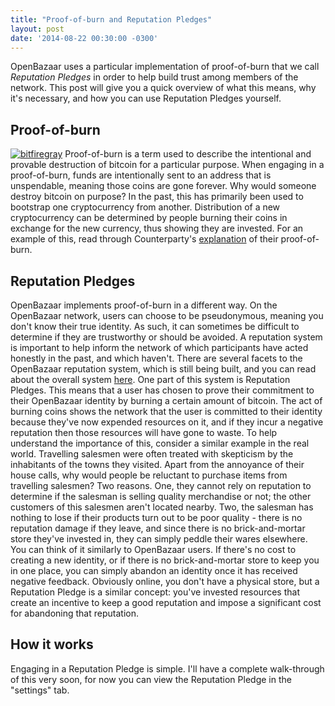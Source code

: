 ```yaml
---
title: "Proof-of-burn and Reputation Pledges" 
layout: post
date: '2014-08-22 00:30:00 -0300'
---
```

        
OpenBazaar uses a particular implementation of proof-of-burn that we call _Reputation Pledges_ in order to help build trust among members of the network. This post will give you a quick overview of what this means, why it's necessary, and how you can use Reputation Pledges yourself.

Proof-of-burn
-------------

[![bitfiregray](https://blog.openbazaar.org/wp-content/uploads/2014/08/bitfiregray.png)](https://blog.openbazaar.org/wp-content/uploads/2014/08/bitfiregray.png) Proof-of-burn is a term used to describe the intentional and provable destruction of bitcoin for a particular purpose. When engaging in a proof-of-burn, funds are intentionally sent to an address that is unspendable, meaning those coins are gone forever. Why would someone destroy bitcoin on purpose? In the past, this has primarily been used to bootstrap one cryptocurrency from another. Distribution of a new cryptocurrency can be determined by people burning their coins in exchange for the new currency, thus showing they are invested. For an example of this, read through Counterparty's [explanation](https://wiki.counterparty.io/w/Proof_of_Burn) of their proof-of-burn.

Reputation Pledges
------------------

OpenBazaar implements proof-of-burn in a different way. On the OpenBazaar network, users can choose to be pseudonymous, meaning you don't know their true identity. As such, it can sometimes be difficult to determine if they are trustworthy or should be avoided. A reputation system is important to help inform the network of which participants have acted honestly in the past, and which haven't. There are several facets to the OpenBazaar reputation system, which is still being built, and you can read about the overall system [here](https://gist.github.com/dionyziz/e3b296861175e0ebea4b). One part of this system is Reputation Pledges. This means that a user has chosen to prove their commitment to their OpenBazaar identity by burning a certain amount of bitcoin. The act of burning coins shows the network that the user is committed to their identity because they've now expended resources on it, and if they incur a negative reputation then those resources will have gone to waste. To help understand the importance of this, consider a similar example in the real world. Travelling salesmen were often treated with skepticism by the inhabitants of the towns they visited. Apart from the annoyance of their house calls, why would people be reluctant to purchase items from travelling salesmen? Two reasons. One, they cannot rely on reputation to determine if the salesman is selling quality merchandise or not; the other customers of this salesmen aren't located nearby. Two, the salesman has nothing to lose if their products turn out to be poor quality - there is no reputation damage if they leave, and since there is no brick-and-mortar store they've invested in, they can simply peddle their wares elsewhere. You can think of it similarly to OpenBazaar users. If there's no cost to creating a new identity, or if there is no brick-and-mortar store to keep you in one place, you can simply abandon an identity once it has received negative feedback. Obviously online, you don't have a physical store, but a Reputation Pledge is a similar concept: you've invested resources that create an incentive to keep a good reputation and impose a significant cost for abandoning that reputation.

How it works
------------

Engaging in a Reputation Pledge is simple. I'll have a complete walk-through of this very soon, for now you can view the Reputation Pledge in the "settings" tab.